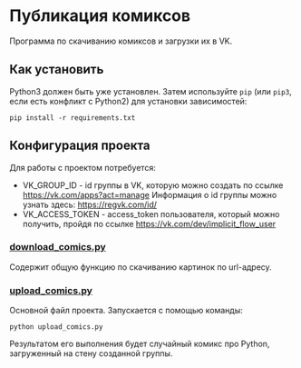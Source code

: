 # Публикация комиксов
Программа по скачиванию комиксов и загрузки их в VK.

## Как установить

Python3 должен быть уже установлен. 
Затем используйте `pip` (или `pip3`, если есть конфликт с Python2) для установки зависимостей:
```
pip install -r requirements.txt
```

## Конфигурация проекта
Для работы с проектом потребуется:
- VK_GROUP_ID - id группы в VK, которую можно создать по ссылке https://vk.com/apps?act=manage Информация о id группы можно узнать здесь: https://regvk.com/id/
- VK_ACCESS_TOKEN - access_token пользователя, который можно получить, пройдя по ссылке https://vk.com/dev/implicit_flow_user 

### [download_comics.py](download_comics.py)
Содержит общую функцию по скачиванию картинок по url-адресу.

### [upload_comics.py](upload_comics.py)
Основной файл проекта. Запускается с помощью команды:
```
python upload_comics.py
```
Результатом его выполнения будет случайный комикс про Python, загруженный на стену созданной группы.
